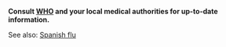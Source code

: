 <!--
title:       COVID-19
subtitle:    2019 - ...
from:        2019
to:          2020
short:       infectious disease caused by severe acute respiratory syndrome coronavirus 2 (SARS-CoV-2)
imageUrl:    https://upload.wikimedia.org/wikipedia/commons/thumb/7/76/Novel_Coronavirus_SARS-CoV-2.jpg/615px-Novel_Coronavirus_SARS-CoV-2.jpg
wikiUrl:     https://en.wikipedia.org/wiki/Coronavirus_disease_2019
-->


**Consult [WHO](https://www.who.int/) and your local medical authorities for up-to-date information.** 


See also: [Spanish flu](/p/spanish-flu/)